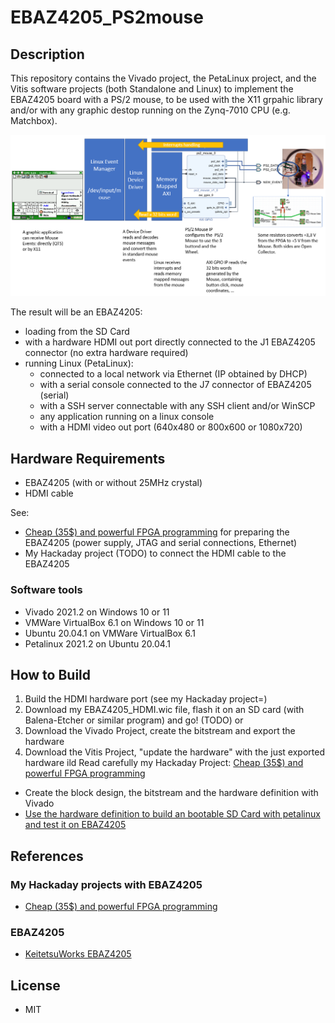 # EBAZ4205_PS2mouse

## Description

This repository contains the Vivado project, the PetaLinux project, and the Vitis software projects (both Standalone and Linux) to implement the EBAZ4205 board with a PS/2 mouse, to be used with the X11 grpahic library and/or with any graphic destop running on the Zynq-7010 CPU (e.g. Matchbox). 

![](./docs/PS2%20mouse%20Block%20Diagram.png)

The result will be an EBAZ4205:
* loading from the SD Card
* with a hardware HDMI out port directly connected to the J1 EBAZ4205 connector (no extra hardware required)
* running Linux (PetaLinux):
    * connected to a local network via Ethernet (IP obtained by DHCP)
    * with a serial console connected to the J7 connector of EBAZ4205 (serial)
    * with a SSH server connectable with any SSH client and/or WinSCP  
    * any application running on a linux console
    * with a HDMI video out port (640x480 or 800x600 or 1080x720) 

## Hardware Requirements

* EBAZ4205 (with or without 25MHz crystal)
* HDMI cable

See:
* [Cheap (35$) and powerful FPGA programming](https://hackaday.io/project/187351-cheap-35-and-powerful-fpga-programming)
 for preparing the EBAZ4205 (power supply, JTAG and serial connections, Ethernet)
* My Hackaday project (TODO) to connect the HDMI cable to the EBAZ4205
 
### Software tools
* Vivado 2021.2 on Windows 10 or 11
* VMWare VirtualBox 6.1 on Windows 10 or 11
* Ubuntu 20.04.1 on VMWare VirtualBox 6.1
* Petalinux 2021.2 on Ubuntu 20.04.1

## How to Build
1) Build the HDMI hardware port (see my Hackaday project=)
2) Download my EBAZ4205_HDMI.wic file, flash it on an SD card (with Balena-Etcher or similar program) and go! (TODO)
or 
2) Download the Vivado Project, create the bitstream and export the hardware
3) Download the Vitis Project, "update the hardware" with the just exported hardware ild  Read carefully my Hackaday Project: [Cheap (35$) and powerful FPGA programming](https://hackaday.io/project/187351-cheap-35-and-powerful-fpga-programming)
* Create the block design, the bitstream and the hardware definition with Vivado
* [Use the hardware definition to build an bootable SD Card with petalinux and test it on EBAZ4205](./docs/how-to-build.md)



## References

### My Hackaday projects with EBAZ4205
* [Cheap (35$) and powerful FPGA programming](https://hackaday.io/project/187351-cheap-35-and-powerful-fpga-programming)

### EBAZ4205

* [KeitetsuWorks EBAZ4205](https://github.com/KeitetsuWorks/EBAZ4205)

## License

* MIT
